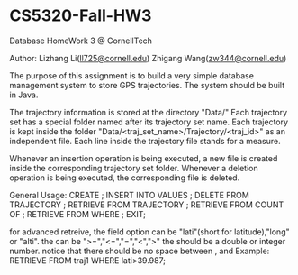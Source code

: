 CS5320-Fall-HW3
===============

Database HomeWork 3 @ CornellTech

Author: Lizhang Li(ll725@cornell.edu)
        Zhigang Wang(zw344@cornell.edu)

The purpose of this assignment is to build a very simple database management system to store GPS trajectories. The system should be built in Java.

The trajectory information is stored at the directory "Data/"
Each trajectory set has a special folder named after its trajectory set name.
Each trajectory is kept inside the folder "Data/<traj_set_name>/Trajectory/<traj_id>" as an independent file.
Each line inside the trajectory file stands for a measure.

Whenever an insertion operation is being executed, a new file is created inside the corresponding trajectory set folder.
Whenever a deletion operation is being executed, the corresponding file is deleted.

General Usage:
    CREATE <tname>;
    INSERT INTO <tname> VALUES <sequence>;
    DELETE FROM <tname> TRAJECTORY <id>;
    RETRIEVE FROM <tname> TRAJECTORY <id>;
    RETRIEVE FROM <tname> COUNT OF <id>;
    RETRIEVE FROM <tname> WHERE <field><op><val>;
    EXIT;

for advanced retreive, the field option can be "lati"(short for latitude),"long" or "alti".
    the <op> can be ">=","<=","=","<",">"
    the <val> should be a double or integer number.
    notice that there should be no space between <filed>,<op> and <val>
Example:
    RETRIEVE FROM traj1 WHERE lati>39.987;

